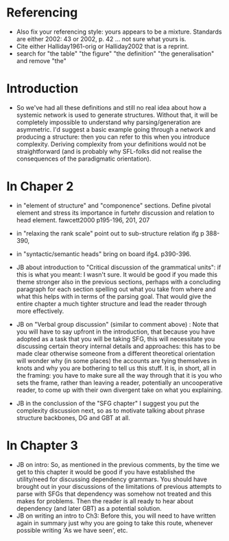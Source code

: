 # Referencing
* Also fix your referencing style: yours appears to be a mixture. Standards are either 2002: 43 or 2002, p. 42 ... not sure what yours is.
* Cite either Halliday1961-orig or Halliday2002 that is a reprint.
* search for "the table" "the figure" "the definition" "the generalisation" and remove "the"

# Introduction
* So we've had all these definitions and still no real idea about how a systemic network is used to generate structures. Without that, it 
will be completely impossible to understand why parsing/generation are asymmetric. I'd suggest a basic example going through a network and producing a structure: then you can refer to this when you introduce complexity. Deriving complexity from your definitions would not be straightforward (and is probably why SFL-folks did not realise the consequences of the paradigmatic orientation).

# In Chaper 2
* in "element of structure" and "componence" sections. Define pivotal element and stress its importance in furtehr discussion and relation to head element. fawcett2000 p195-196, 201, 207 
* in "relaxing the rank scale" point out to sub-structure relation ifg p 388-390, 
* in "syntactic/semantic heads" bring on board ifg4. p390-396.

* JB about introduction to "Critical discussion of the grammatical units": if this is what you meant: I wasn't sure. It would be good if you made this theme stronger also in the previous sections, perhaps with a concluding paragraph for each section spelling out what you take from where and what this helps with in terms of the parsing goal. That would give the entire chapter a much tighter structure and lead the reader through more effectively.

* JB on "Verbal group discussion" (similar to comment above) : Note that you will have to say upfront in the introduction, that because you have adopted as a task that you will be taking SFG, this will necessitate you discussing certain theory internal details and approaches: this has to be made clear otherwise someone from a different theoretical orientation will wonder why (in some places) the accounts are tying themselves in knots and why you are bothering to tell us this stuff. It is, in short, all in the framing: you have to make sure all the way through that it is you who sets the frame, rather than leaving a reader, potentially an uncooperative reader, to come up with their own divergent take on what you explaining.
* JB in the conclussion of the "SFG chapter" I suggest you put the complexity discussion next, so as to motivate talking about phrase structure backbones, DG and GBT at all.

# In Chapter 3
* JB on intro: So, as mentioned in the previous comments, by the time we get to this chapter it would be good if you have established the utility/need for discussing dependency grammars. You should have brought out in your discussions of the limitations of previous attempts to parse with SFGs that dependency was somehow not treated and this makes for problems. Then the reader is all ready to hear about dependency (and later GBT) as a potential solution.
* JB on writing an intro to Ch3: Before this, you will need to have written again in summary just why you are going to take this route, whenever possible writing 'As we have seen', etc.
